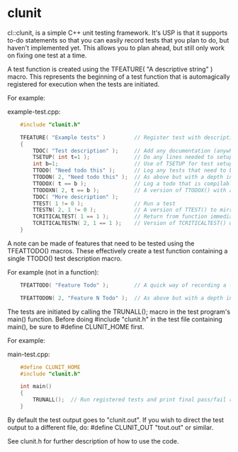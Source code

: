 clunit
======

cl::clunit, is a simple C++ unit testing framework.  It's USP is that it
supports to-do statements so that you can easily record tests that you plan
to do, but haven't implemented yet.  This allows you to plan ahead, but
still only work on fixing one test at a time.

A test function is created using the TFEATURE( "A descriptive string" )
macro.  This represents the beginning of a test function that is
automagically registered for execution when the tests are initiated.

For example:

example-test.cpp:
```cpp
    #include "clunit.h"

    TFEATURE( "Example tests" )         // Register test with descriptive name
    {
        TDOC( "Test description" );     // Add any documentation (anywhere in function)
        TSETUP( int t=1 );              // Do any lines needed to setup a test
        int b=1;                        // Use of TSETUP for test setup is optional
        TTODO( "Need todo this" );      // Log any tests that need to be done
        TTODON( 2, "Need todo this" );  // As above but with a depth indicator (i.e. 2) to help prioritise work
        TTODOX( t == b );               // Log a todo that is compilable but not trying to pass yet
        TTODOXN( 2, t == b );           // A version of TTODOX() with a depth indicator
        TDOC( "More description" );
        TTEST( 1 != 0 );                // Run a test
        TTESTN( 2, 1 != 0 );            // A version of TTEST() to mirror TTODOXN()
        TCRITICALTEST( 1 == 1 );        // Return from function immediately if test fails
        TCRITICALTESTN( 2, 1 == 1 );    // Version of TCRITICALTEST() with depth indicator
    }
```
A note can be made of features that need to be tested using the TFEATTODO()
macros.  These effectively create a test function containing a single 
TTODO() test description macro.

For example (not in a function):

```cpp
    TFEATTODO( "Feature Todo" );		// A quick way of recording a feature that needs testing

    TFEATTODON( 2, "Feature N Todo" );	// As above but with a depth indicator
```

The tests are initiated by calling the TRUNALL(); macro in the test
program's main() function.  Before doing #include "clunit.h" in the test
file containing main(), be sure to #define CLUNIT_HOME first.

For example:

main-test.cpp:
```cpp
    #define CLUNIT_HOME
    #include "clunit.h"

    int main()
    {
        TRUNALL();  // Run registered tests and print final pass/fail result
    }
```

By default the test output goes to "clunit.out". If you wish to direct
the test output to a different file, do:
     #define CLUNIT_OUT "tout.out"
or similar.

See clunit.h for further description of how to use the code.

